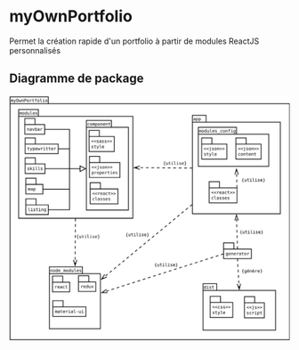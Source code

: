 # myOwnPortfolio
Permet la création rapide d'un portfolio à partir de modules ReactJS personnalisés

## Diagramme de package
![Diagramme de Package](./doc/package_diagram.svg)
